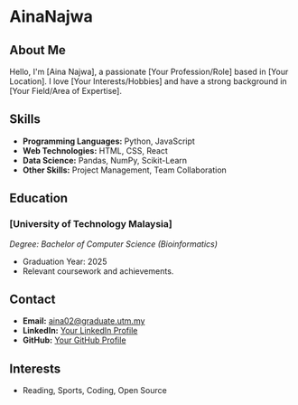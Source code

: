 # AinaNajwa

## About Me

Hello, I'm [Aina Najwa], a passionate [Your Profession/Role] based in [Your Location]. I love [Your Interests/Hobbies] and have a strong background in [Your Field/Area of Expertise].

## Skills

- **Programming Languages:** Python, JavaScript
- **Web Technologies:** HTML, CSS, React
- **Data Science:** Pandas, NumPy, Scikit-Learn
- **Other Skills:** Project Management, Team Collaboration

## Education

### [University of Technology Malaysia]
*Degree: Bachelor of Computer Science (Bioinformatics)*
- Graduation Year: 2025
- Relevant coursework and achievements.

## Contact

- **Email:** aina02@graduate.utm.my
- **LinkedIn:** [Your LinkedIn Profile](https://www.linkedin.com/in/aina-najwa-mohd-rozi-461aa5294/)
- **GitHub:** [Your GitHub Profile](https://github.com/Aina11)

## Interests

- Reading, Sports, Coding, Open Source

